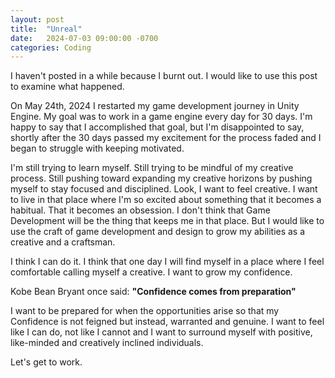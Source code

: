 ```yaml
---
layout: post
title:  "Unreal"
date:   2024-07-03 09:00:00 -0700
categories: Coding
---
```


I haven't posted in a while because I burnt out. I would like to use this post to examine
what happened.

On May 24th, 2024 I restarted my game development journey in Unity Engine. My goal was to work in 
a game engine every day for 30 days. I'm happy to say that I accomplished that goal, but I'm disappointed to say, 
shortly after the 30 days passed my excitement for the process faded and I began to struggle with keeping motivated.

I'm still trying to learn myself. Still trying to be mindful of my creative process. Still pushing toward expanding my
creative horizons by pushing myself to stay focused and disciplined. Look, I want to feel creative. I want to live in that 
place where I'm so excited about something that it becomes a habitual. That it becomes an obsession. I don't think that
Game Development will be the thing that keeps me in that place. But I would like to use the craft of game development and 
design to grow my abilities as a creative and a craftsman.

I think I can do it. I think that one day I will find myself in a place where I feel comfortable calling myself a creative.
I want to grow my confidence.

Kobe Bean Bryant once said: **"Confidence comes from preparation"** 

I want to be prepared for when the opportunities arise so that my Confidence is not feigned but instead, warranted
and genuine. I want to feel like I can do, not like I cannot and I want to surround myself with positive, like-minded and
creatively inclined individuals.

Let's get to work.


